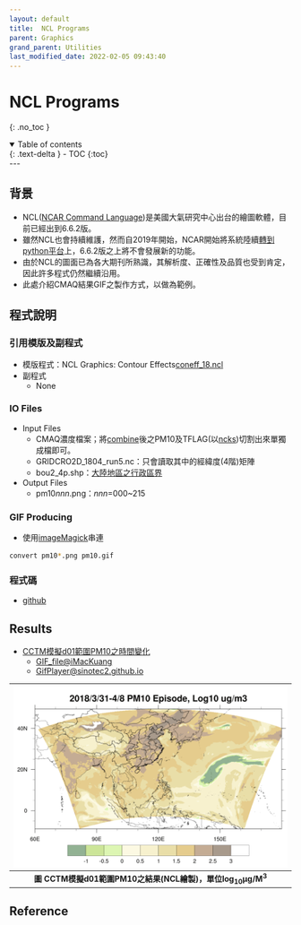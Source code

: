 ```yaml
---
layout: default
title:  NCL Programs
parent: Graphics
grand_parent: Utilities
last_modified_date: 2022-02-05 09:43:40
---
```


# NCL Programs
{: .no_toc }

<details open markdown="block">
  <summary>
    Table of contents
  </summary>
  {: .text-delta }
- TOC
{:toc}
</details>
---

## 背景
- NCL([NCAR Command Language](https://www.ncl.ucar.edu/))是美國大氣研究中心出台的繪圖軟體，目前已經出到6.6.2版。
- 雖然NCL也會持續維護，然而自2019年開始，NCAR開始將系統陸續[轉到python平台](https://www.ncl.ucar.edu/Document/Pivot_to_Python/faq.shtml)上，6.6.2版之上將不會發展新的功能。
- 由於NCL的圖面已為各大期刊所熟識，其解析度、正確性及品質也受到肯定，因此許多程式仍然繼續沿用。
- 此處介紹CMAQ結果GIF之製作方式，以做為範例。

## 程式說明
### 引用模版及副程式
- 模版程式：NCL Graphics: Contour Effects[coneff_18.ncl](https://www.ncl.ucar.edu/Applications/Scripts/coneff_18.ncl)
- 副程式
  - None

### IO Files
- Input Files
  - CMAQ濃度檔案；將[combine](https://sinotec2.github.io/Focus-on-Air-Quality/GridModels/POST/run_combMM_R_DM/)後之PM10及TFLAG(以[ncks]())切割出來單獨成檔即可。
  - GRIDCRO2D_1804_run5.nc：只會讀取其中的經緯度(4階)矩陣
  - bou2_4p.shp：[大陸地區之行政區界](https://github.com/GuangchuangYu/chinamap/blob/master/inst/extdata/china/bou2_4p.shp)
- Output Files
  - pm10*nnn*.png：*nnn*=000~215

### GIF Producing
- 使用[imageMagick](https://imagemagick.org/script/convert.php)串連

```bash
convert pm10*.png pm10.gif
```

### 程式碼
- [github](https://github.com/sinotec2/cmaq_relatives/blob/master/post/pm10.ncl)

## Results
- [CCTM模擬d01範圍PM10之時間變化](https://sinotec2.github.io/Focus-on-Air-Quality/GridModels/Abundant_NoG_Runs/CWBWRF_15k/) 
  - [GIF_file@iMacKuang](http://125.229.149.182/soong/pm10.gif)
  - [GifPlayer@sinotec2.github.io](https://sinotec2.github.io/cmaqprog/NCL_China_WBDust/)

| ![pm10_ncl.PNG](https://github.com/sinotec2/Focus-on-Air-Quality/raw/main/assets/images/pm10_ncl.PNG) |
|:--:|
| <b>圖 CCTM模擬d01範圍PM10之結果(NCL繪製)，單位log<sub>10</sub>&mu;g/M<sup>3</sup> </b>|  

## Reference

